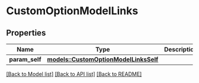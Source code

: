 # CustomOptionModelLinks

## Properties

Name | Type | Description | Notes
------------ | ------------- | ------------- | -------------
**param_self** | [**models::CustomOptionModelLinksSelf**](CustomOptionModel__links_self.md) |  | 

[[Back to Model list]](../README.md#documentation-for-models) [[Back to API list]](../README.md#documentation-for-api-endpoints) [[Back to README]](../README.md)



